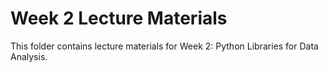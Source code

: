 # Week 2 Lecture Materials

This folder contains lecture materials for Week 2: Python Libraries for Data Analysis.